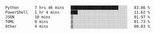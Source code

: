 <!--START_SECTION:waka-->

```txt
Python       7 hrs 46 mins   █████████████████████░░░░   83.86 %
PowerShell   1 hr 4 mins     ███░░░░░░░░░░░░░░░░░░░░░░   11.62 %
JSON         10 mins         ▒░░░░░░░░░░░░░░░░░░░░░░░░   01.97 %
TOML         9 mins          ▒░░░░░░░░░░░░░░░░░░░░░░░░   01.73 %
Other        4 mins          ▒░░░░░░░░░░░░░░░░░░░░░░░░   00.83 %
```

<!--END_SECTION:waka-->
